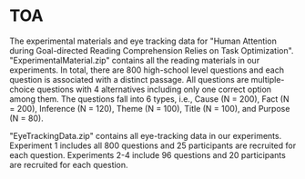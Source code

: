 # TOA
The experimental materials and eye tracking data for "Human Attention during Goal-directed Reading Comprehension Relies on Task Optimization".
"ExperimentalMaterial.zip" contains all the reading materials in our experiments. In total, there are 800 high-school level questions and each question is associated with a distinct passage. All questions are multiple-choice questions with 4 alternatives including only one correct option among them. The questions fall into 6 types, i.e., Cause (N = 200), Fact (N = 200), Inference (N = 120), Theme (N = 100), Title (N = 100), and Purpose (N = 80).

"EyeTrackingData.zip" contains all eye-tracking data in our experiments. Experiment 1 includes all 800 questions and 25 participants are recruited for each question. Experiments 2-4 include 96 questions and 20 participants are recruited for each question. 
